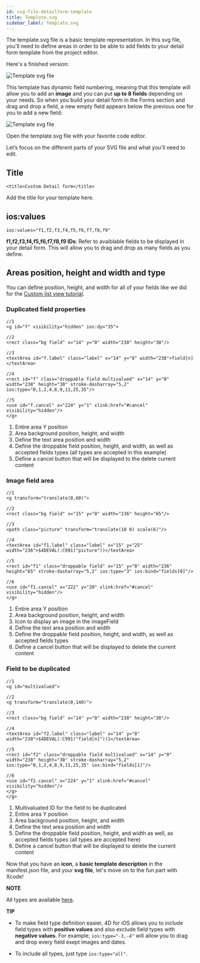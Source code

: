 ```yaml
---
id: svg-file-detailform-template
title: Template.svg
sidebar_label: Template.svg
---
```


The template.svg file is a basic template representation. In this svg file, you'll need to define areas in order to be able to add fields to your detail form template from the project editor.

Here's a finished version:

![Template svg file](assets/en/custom-detailform/detailform-template-svg-file.png)

This template has dynamic field numbering, meaning that this template will allow you to add an **image** and you can put **up to 8 fields** depending on your needs. So when you build your detail form in the Forms section and drag and drop a field, a new empty field appears below the previous one for you to add a new field:

![Template svg file](assets/en/custom-detailform/detailform-dynamic-field-number.png)

Open the template.svg file with your favorite code editor.

Let’s focus on the different parts of your SVG file and what you'll need to edit.

## Title

    <title>Custom Detail form</title>
    

Add the title for your template here.

## ios:values

    ios:values="f1,f2,f3,f4,f5,f6,f7,f8,f9"
    

**f1,f2,f3,f4,f5,f6,f7,f8,f9 IDs**: Refer to avaiblable fields to be displayed in your detail form. This will allow you to drag and drop as many fields as you define.

## Areas position, height and width and type

You can define position, height, and width for all of your fields like we did for the [Custom list view tutorial](creating-listform.html).

### Duplicated field properties

    //1
    <g id="f" visibility="hidden" ios:dy="35">
    
    //2
    <rect class="bg field" x="14" y="0" width="238" height="30"/>
    
    //3
    <textArea id="f.label" class="label" x="14" y="8" width="238">field[n]</textArea>
    
    //4
    <rect id="f" class="droppable field multivalued" x="14" y="0" width="238" height="30" stroke-dasharray="5,2" ios:type="0,1,2,4,8,9,11,25,35"/>
    
    //5
    <use id="f.cancel" x="224" y="1" xlink:href="#cancel" visibility="hidden"/>
    </g>
    

1. Entire area Y position
2. Area background position, height, and width
3. Define the text area position and width 
4. Define the droppable field position, height, and width, as well as accepted fields types (all types are accepted in this example)
5. Define a cancel button that will be displayed to the delete current content

### Image field area

    //1
    <g transform="translate(0,60)">
    
    //2
    <rect class="bg field" x="15" y="0" width="236" height="65"/>
    
    //3
    <path class="picture" transform="translate(10 0) scale(6)"/>
    
    //4
    <textArea id="f1.label" class="label" x="15" y="25" width="236">$4DEVAL(:C991("picture"))</textArea>
    
    //5
    <rect id="f1" class="droppable field" x="15" y="0" width="236" height="65" stroke-dasharray="5,2" ios:type="3" ios:bind="fields[0]"/>
    
    //6
    <use id="f1.cancel" x="222" y="20" xlink:href="#cancel" visibility="hidden"/>
    </g>
    

1. Entire area Y position
2. Area background position, height, and width
3. Icon to display an image in the imageField
4. Define the text area position and width 
5. Define the droppable field position, height, and width, as well as accepted fields types 
6. Define a cancel button that will be displayed to delete the current content

### Field to be duplicated

    //1
    <g id="multivalued">
    
    //2
    <g transform="translate(0,140)">
    
    //3
    <rect class="bg field" x="14" y="0" width="238" height="30"/>
    
    //4
    <textArea id="f2.label" class="label" x="14" y="8" width="238">$4DEVAL(:C991("field[n]"))1</textArea>
    
    //5
    <rect id="f2" class="droppable field multivalued" x="14" y="0" width="238" height="30" stroke-dasharray="5,2" ios:type="0,1,2,4,8,9,11,25,35" ios:bind="fields[1]"/>
    
    //6
    <use id="f2.cancel" x="224" y="1" xlink:href="#cancel" visibility="hidden"/>
    </g>
    </g>
    

1. Multivaluated ID for the field to be duplicated
2. Entire area Y position
3. Area background position, height, and width
4. Define the text area position and width 
5. Define the droppable field position, height, and width as well, as accepted fields types (all types are accepted here)
6. Define a cancel button that will be displayed to delete the current content

Now that you have an **icon**, a **basic template description** in the manifest.json file, and your **svg file**, let's move on to the fun part with Xcode!<div class = "tips"> 

**NOTE**

All types are available [here](http://doc.4d.com/4Dv17/4D/17/Field-and-Variable-Types.302-3729410.en.html).</div> <div class = "tips"> 

**TIP**

* To make field type definition easier, 4D for iOS allows you to include field types with **positive values** and also exclude field types with **negative values**. For example, ```ios:type="-3,-4"``` will allow you to drag and drop every field exept images and dates.

* To include all types, just type ```ios:type="all"```.</div>